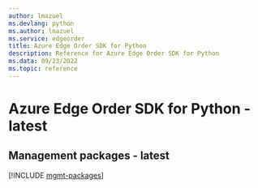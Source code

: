 ```yaml
---
author: lmazuel
ms.devlang: python
ms.author: lmazuel
ms.service: edgeorder
title: Azure Edge Order SDK for Python
description: Reference for Azure Edge Order SDK for Python
ms.data: 09/23/2022
ms.topic: reference
---
```

# Azure Edge Order SDK for Python - latest

## Management packages - latest
[!INCLUDE [mgmt-packages](edge-order-mgmt-index.md)]